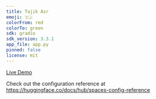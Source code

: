 ```yaml
---
title: Tajik Asr
emoji: 🇹🇯
colorFrom: red
colorTo: green
sdk: gradio
sdk_version: 3.3.1
app_file: app.py
pinned: false
license: mit
---
```


[Live Demo](https://huggingface.co/spaces/muhtasham/tajik-asr)

Check out the configuration reference at https://huggingface.co/docs/hub/spaces-config-reference

